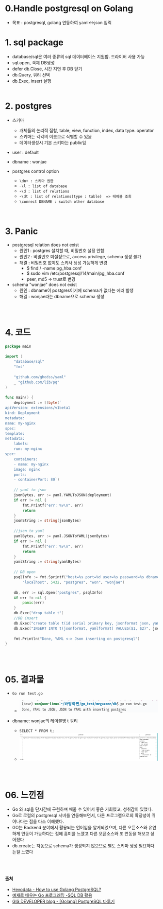 # 0.Handle postgresql on Golang

- 목표 : postgresql, golang 연동하여 yaml<->json 입력

# 1. sql package

- database/sql은 여러 종류의 sql 데이터베이스 지원함. 드라이버 사용 가능
- sql.open, 객체 DB생성
- defer db.Close, 시간 지연 후 DB 닫기
- db.Query, 쿼리 선택
- db.Exec, insert 실행
  <br/><br/>

# 2. postgres

- 스키마

  - 개체들의 논리적 집합, table, view, function, index, data type. operator<br/>
  - 스키마는 각각의 이름으로 식별할 수 있음<br/>
  - 데이터생성시 기본 스키마는 public임

- user : default
- dbname : wonjae
- postgres control option
  - `\dn+ : 스키마 권한`<br/>
  - -`\l : list of database`<br/>
  - -`\d : list of relations`<br/>
  - -`\dt : list of relations(type : table)  => 테이블 조회`<br/>
  - `\connect DBNAME : switch other database`<br/>
    <br/><br/>

# 3. Panic

- postgresql relation does not exist
  - 원인1 : postgres 설치할 때, 비밀번호 설정 안함
  - 원인2 : 비밀번호 미설정으로, access privilege, schema 생성 불가 
  - 해결 : 비밀번호 없이도 스키사 생성 가능하게 변경
  	- $ find / -name pg_hba.conf
  	- $ sudo vim /etc/postgresql/14/main/pg_hba.conf
  	- peer, md5 ⇒ trust로 변경
- schema "wonjae" does not exist
  - 원인 : dbname이 postgres이기에 schema가 없다는 에러 발생
  - 해결 : wonjae라는 dbname으로 schema 생성
   
<br/><br/>
# 4. 코드

```go
package main

import (
	"database/sql"
	"fmt"

	"github.com/ghodss/yaml"
	_ "github.com/lib/pq"
)

func main() {
	deployment := []byte(`
apiVersion: extensions/v1beta1
kind: Deployment
metadata:
name: my-nginx
spec:
template:
metadata:
    labels:
    run: my-nginx
spec:
    containers:
    - name: my-nginx
    image: nginx
    ports:
    - containerPort: 80`)

	// yaml to json
	jsonBytes, err := yaml.YAMLToJSON(deployment)
	if err != nil {
		fmt.Printf("err: %v\n", err)
		return
	}
	jsonString := string(jsonBytes)

	//json to yaml
	yamlBytes, err := yaml.JSONToYAML(jsonBytes)
	if err != nil {
		fmt.Printf("err: %v\n", err)
		return
	}
	yamlString := string(yamlBytes)

	// DB open
	psqlInfo := fmt.Sprintf("host=%s port=%d user=%s password=%s dbname=%s sslmode=disable",
		"localhost", 5432, "postgres", "won", "wonjae")

	db, err := sql.Open("postgres", psqlInfo)
	if err != nil {
		panic(err)
	}
	db.Exec("drop table t")
	//DB insert
	db.Exec("create table t(id serial primary key, jsonformat json, yamlformat text)")
	db.Exec("INSERT INTO t(jsonformat, yamlformat) VALUES($1, $2)", jsonString, yamlString)

	fmt.Println("Done, YAML <-> Json inserting on postgresql")
}
```
<br/><br/>

# 05. 결과물
- `Go run test.go`
	- <img src = "https://github.com/wonjae124/Devops/blob/main/image/%EC%8A%A4%ED%81%AC%EB%A6%B0%EC%83%B7%202023-03-07%2016-55-53.png?raw=true">

- dbname: wonjae의 테이블명 t 쿼리
	- `SELECT * FROM t;`
	- <img src = "https://github.com/wonjae124/Devops/blob/main/image/%EC%8A%A4%ED%81%AC%EB%A6%B0%EC%83%B7%202023-03-07%2016-59-54.png?raw=true">

<br/><br/>

# 06. 느낀점
- Go 와 sql을 단시간에 구현하며 배울 수 있어서 좋은 기회였고, 성취감이 있었다. 
- Go로 로컬의 postgresql 서버를 연동해보면서, 다른 프로그램으로의 확장성이 뛰어나다는 점을 다소 이해했다.
- GO는 Backend 분야에서 활용되는 언어임을 알게되었으며, 다른 오픈소스와 유연하게 연동이 가능하다는 점에 흥미를 느꼈고 다른 오픈소스와 또 연동을 해보고 싶어졌다
- db.create는 자동으로 schema가 생성되지 않으므로 별도 스키마 생성 필요하다는걸 느꼈다

<br/><br/>

#### 출처

- [Hevodata - How to use Golang PostgreSQL?](https://hevodata.com/learn/golang-postgres/)
- [예재로 배우는 Go 프로그래밍 -SQL DB 활용](http://golang.site/go/article/106-SQL-DB-%ED%99%9C%EC%9A%A9)
- [GIS DEVELOPER blog - [Golang] PostgreSQL 다루기](http://www.gisdeveloper.co.kr/?p=2456)
  <br><br><br>
